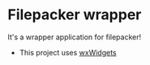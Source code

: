 # Filepacker wrapper
It's a wrapper application for filepacker!
* This project uses [wxWidgets](https://www.wxwidgets.org)
